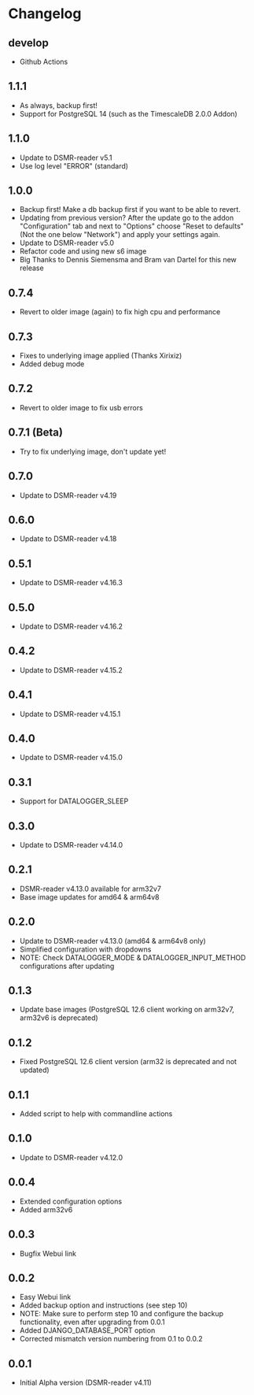 # Changelog

## develop

- Github Actions

## 1.1.1

- As always, backup first!
- Support for PostgreSQL 14 (such as the TimescaleDB 2.0.0 Addon)

## 1.1.0

- Update to DSMR-reader v5.1
- Use log level "ERROR" (standard)

## 1.0.0

- Backup first! Make a db backup first if you want to be able to revert.
- Updating from previous version? After the update go to the addon "Configuration" tab and next to "Options" choose "Reset to defaults" (Not the one below "Network") and apply your settings again.
- Update to DSMR-reader v5.0
- Refactor code and using new s6 image
- Big Thanks to Dennis Siemensma and Bram van Dartel for this new release

## 0.7.4

- Revert to older image (again) to fix high cpu and performance

## 0.7.3

- Fixes to underlying image applied (Thanks Xirixiz)
- Added debug mode

## 0.7.2

- Revert to older image to fix usb errors

## 0.7.1 (Beta)

- Try to fix underlying image, don't update yet! 

## 0.7.0

- Update to DSMR-reader v4.19

## 0.6.0

- Update to DSMR-reader v4.18

## 0.5.1

- Update to DSMR-reader v4.16.3

## 0.5.0

- Update to DSMR-reader v4.16.2

## 0.4.2

- Update to DSMR-reader v4.15.2

## 0.4.1

- Update to DSMR-reader v4.15.1

## 0.4.0

- Update to DSMR-reader v4.15.0

## 0.3.1

- Support for DATALOGGER_SLEEP

## 0.3.0

- Update to DSMR-reader v4.14.0

## 0.2.1

- DSMR-reader v4.13.0 available for arm32v7
- Base image updates for amd64 & arm64v8

## 0.2.0

- Update to DSMR-reader v4.13.0 (amd64 & arm64v8 only)
- Simplified configuration with dropdowns
- NOTE: Check DATALOGGER_MODE & DATALOGGER_INPUT_METHOD configurations after updating

## 0.1.3

- Update base images (PostgreSQL 12.6 client working on arm32v7, arm32v6 is deprecated)

## 0.1.2

- Fixed PostgreSQL 12.6 client version (arm32 is deprecated and not updated)

## 0.1.1

- Added script to help with commandline actions

## 0.1.0

- Update to DSMR-reader v4.12.0

## 0.0.4

- Extended configuration options
- Added arm32v6

## 0.0.3

- Bugfix Webui link

## 0.0.2

- Easy Webui link
- Added backup option and instructions (see step 10)
- NOTE: Make sure to perform step 10 and configure the backup functionality, even after upgrading from 0.0.1
- Added DJANGO_DATABASE_PORT option
- Corrected mismatch version numbering from 0.1 to 0.0.2

## 0.0.1

- Initial Alpha version (DSMR-reader v4.11)